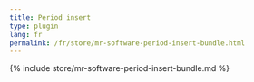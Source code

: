 ```yaml
---
title: Period insert
type: plugin
lang: fr
permalink: /fr/store/mr-software-period-insert-bundle.html
---
```


{% include store/mr-software-period-insert-bundle.md %}
